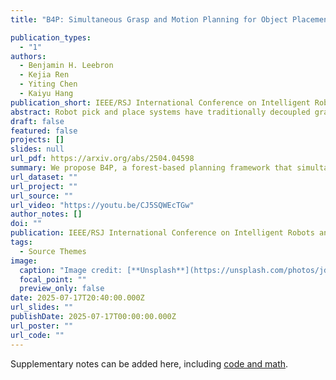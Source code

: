 ```yaml
---
title: "B4P: Simultaneous Grasp and Motion Planning for Object Placement via Parallelized Bidirectional Forests and Path Repair"

publication_types:
  - "1"
authors:
  - Benjamin H. Leebron
  - Kejia Ren
  - Yiting Chen
  - Kaiyu Hang
publication_short: IEEE/RSJ International Conference on Intelligent Robots and Systems (IROS)
abstract: Robot pick and place systems have traditionally decoupled grasp, placement, and motion planning to build sequential optimization pipelines with the assumption that the individual components will be able to work together. However, this separation introduces sub-optimality, as grasp choices may limit or even prohibit feasible motions for a robot to reach the target placement pose, particularly in cluttered environments with narrow passages. To this end, we propose a forest-based planning framework to simultaneously find grasp configurations and feasible robot motions that explicitly satisfy downstream placement configurations paired with the selected grasps. Our proposed framework leverages a bidirectional sampling-based approach to build a start forest, rooted at the feasible grasp regions, and a goal forest, rooted at the feasible placement regions, to facilitate the search through randomly explored motions that connect valid pairs of grasp and placement trees. We demonstrate that the framework's inherent parallelism enables superlinear speedup, making it scalable for applications for redundant robot arms (e.g., 7 Degrees of Freedom) to work efficiently in highly cluttered environments. Extensive experiments in simulation demonstrate the robustness and efficiency of the proposed framework in comparison with multiple baselines under diverse scenarios.
draft: false
featured: false
projects: []
slides: null
url_pdf: https://arxiv.org/abs/2504.04598
summary: We propose B4P, a forest-based planning framework that simultaneously finds grasp configurations and feasible robot motions for object placement. Our bidirectional sampling-based approach builds start and goal forests to connect valid grasp-placement pairs, enabling superlinear speedup through inherent parallelism. This makes the framework scalable for redundant robot arms working in highly cluttered environments, addressing the sub-optimality introduced by traditional decoupled planning approaches.
url_dataset: ""
url_project: ""
url_source: ""
url_video: "https://youtu.be/CJ5SQWEcTGw"
author_notes: []
doi: ""
publication: IEEE/RSJ International Conference on Intelligent Robots and Systems (IROS)
tags:
  - Source Themes
image:
  caption: "Image credit: [**Unsplash**](https://unsplash.com/photos/jdD8gXaTZsc)"
  focal_point: ""
  preview_only: false
date: 2025-07-17T20:40:00.000Z
url_slides: ""
publishDate: 2025-07-17T00:00:00.000Z
url_poster: ""
url_code: ""
---
```


Supplementary notes can be added here, including [code and math](https://wowchemy.com/docs/content/writing-markdown-latex/).
